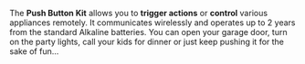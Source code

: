 The **Push Button Kit** allows you to **trigger actions** or **control** various appliances remotely. It communicates wirelessly and operates up to 2 years from the standard Alkaline batteries. You can open your garage door, turn on the party lights, call your kids for dinner or just keep pushing it for the sake of fun...
